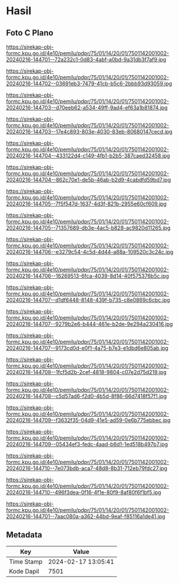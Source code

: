 # Hasil

## Foto C Plano

https://sirekap-obj-formc.kpu.go.id/4e10/pemilu/pdpr/75/01/14/20/01/7501142001002-20240216-144701--72a232c1-0d83-4abf-a0bd-9a31db3f7af9.jpg

https://sirekap-obj-formc.kpu.go.id/4e10/pemilu/pdpr/75/01/14/20/01/7501142001002-20240216-144702--03691eb3-7479-41cb-b5c6-2bbb93d93059.jpg

https://sirekap-obj-formc.kpu.go.id/4e10/pemilu/pdpr/75/01/14/20/01/7501142001002-20240216-144703--d70eeb62-a534-49ff-9ad4-ef63a1b81874.jpg

https://sirekap-obj-formc.kpu.go.id/4e10/pemilu/pdpr/75/01/14/20/01/7501142001002-20240216-144703--17e4c893-803e-4030-83eb-80680147cecd.jpg

https://sirekap-obj-formc.kpu.go.id/4e10/pemilu/pdpr/75/01/14/20/01/7501142001002-20240216-144704--433122d4-c149-4fb1-b2b5-387caed32458.jpg

https://sirekap-obj-formc.kpu.go.id/4e10/pemilu/pdpr/75/01/14/20/01/7501142001002-20240216-144704--862c70e1-de5b-46ab-b2d9-4cabdfd59bd7.jpg

https://sirekap-obj-formc.kpu.go.id/4e10/pemilu/pdpr/75/01/14/20/01/7501142001002-20240216-144705--7f5f547d-1637-4d3f-821b-2955e60cf609.jpg

https://sirekap-obj-formc.kpu.go.id/4e10/pemilu/pdpr/75/01/14/20/01/7501142001002-20240216-144705--71357689-db3e-4ac5-b828-ac9820d11265.jpg

https://sirekap-obj-formc.kpu.go.id/4e10/pemilu/pdpr/75/01/14/20/01/7501142001002-20240216-144706--e3279c54-4c5d-4d44-a88a-109520c3c24c.jpg

https://sirekap-obj-formc.kpu.go.id/4e10/pemilu/pdpr/75/01/14/20/01/7501142001002-20240216-144706--16269513-6fca-4039-8d14-40f575376b5c.jpg

https://sirekap-obj-formc.kpu.go.id/4e10/pemilu/pdpr/75/01/14/20/01/7501142001002-20240216-144707--d1df6448-8148-439f-b735-c8e0869c6cbc.jpg

https://sirekap-obj-formc.kpu.go.id/4e10/pemilu/pdpr/75/01/14/20/01/7501142001002-20240216-144707--9279b2e6-b444-461e-b2de-9e294a230416.jpg

https://sirekap-obj-formc.kpu.go.id/4e10/pemilu/pdpr/75/01/14/20/01/7501142001002-20240216-144707--9173cd0d-e0f1-4a75-b7e3-e1dbd6e805ab.jpg

https://sirekap-obj-formc.kpu.go.id/4e10/pemilu/pdpr/75/01/14/20/01/7501142001002-20240216-144708--1fcf5d2b-2cef-4818-9804-c07e2d75d219.jpg

https://sirekap-obj-formc.kpu.go.id/4e10/pemilu/pdpr/75/01/14/20/01/7501142001002-20240216-144708--c5d57ad6-f2d0-4b5d-8f86-66d7418f57f1.jpg

https://sirekap-obj-formc.kpu.go.id/4e10/pemilu/pdpr/75/01/14/20/01/7501142001002-20240216-144709--f3632f35-04d9-41e5-ad59-0e6b775ebbec.jpg

https://sirekap-obj-formc.kpu.go.id/4e10/pemilu/pdpr/75/01/14/20/01/7501142001002-20240216-144709--05434ef3-fedc-4aad-b6d1-1ed518b497b7.jpg

https://sirekap-obj-formc.kpu.go.id/4e10/pemilu/pdpr/75/01/14/20/01/7501142001002-20240216-144710--7e073bdb-aca7-48d8-8b31-712eb79fdc27.jpg

https://sirekap-obj-formc.kpu.go.id/4e10/pemilu/pdpr/75/01/14/20/01/7501142001002-20240216-144710--496f3dea-0f16-4f1e-80f9-8af80f6f1bf5.jpg

https://sirekap-obj-formc.kpu.go.id/4e10/pemilu/pdpr/75/01/14/20/01/7501142001002-20240216-144701--7aac080a-a362-44bd-9eaf-f85116a1de41.jpg


## Metadata

| Key        | Value               |
| ---------- | ------------------- |
| Time Stamp | 2024-02-17 13:05:41 |
| Kode Dapil | 7501                |



